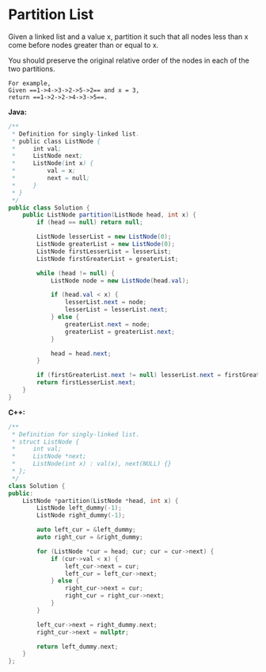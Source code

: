 # Partition List

Given a linked list and a value x, partition it such that all nodes less than x come before nodes greater than or equal to x.

You should preserve the original relative order of the nodes in each of the two partitions.

    For example,
    Given ==1->4->3->2->5->2== and x = 3,
    return ==1->2->2->4->3->5==.

**Java:**
```java
/**
 * Definition for singly-linked list.
 * public class ListNode {
 *     int val;
 *     ListNode next;
 *     ListNode(int x) {
 *         val = x;
 *         next = null;
 *     }
 * }
 */
public class Solution {
    public ListNode partition(ListNode head, int x) {
        if (head == null) return null;

        ListNode lesserList = new ListNode(0);
        ListNode greaterList = new ListNode(0);
        ListNode firstLesserList = lesserList;
        ListNode firstGreaterList = greaterList;

        while (head != null) {
            ListNode node = new ListNode(head.val);

            if (head.val < x) {
                lesserList.next = node;
                lesserList = lesserList.next;
            } else {
                greaterList.next = node;
                greaterList = greaterList.next;
            }

            head = head.next;
        }

        if (firstGreaterList.next != null) lesserList.next = firstGreaterList.next;
        return firstLesserList.next;
    }
}
```

**C++:**
```c++
/**
 * Definition for singly-linked list.
 * struct ListNode {
 *     int val;
 *     ListNode *next;
 *     ListNode(int x) : val(x), next(NULL) {}
 * };
 */
class Solution {
public:
    ListNode *partition(ListNode *head, int x) {
        ListNode left_dummy(-1);
        ListNode right_dummy(-1);

        auto left_cur = &left_dummy;
        auto right_cur = &right_dummy;

        for (ListNode *cur = head; cur; cur = cur->next) {
            if (cur->val < x) {
                left_cur->next = cur;
                left_cur = left_cur->next;
            } else {
                right_cur->next = cur;
                right_cur = right_cur->next;
            }
        }

        left_cur->next = right_dummy.next;
        right_cur->next = nullptr;

        return left_dummy.next;
    }
};
```
